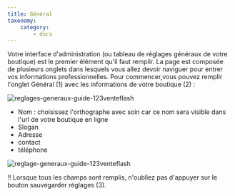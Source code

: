 ```yaml
---
title: Général
taxonomy:
    category:
        - docs
---
```


Votre interface d'administration (ou tableau de réglages généraux de votre boutique) est le premier élément qu'il faut remplir. 
La page est composée de plusieurs onglets dans lesquels vous allez devoir naviguer pour entrer vos informations professionnelles. Pour commencer,vous pouvez remplir l'onglet Général (1) avec les informations de votre boutique (2) :

![reglages-generaux-guide-123venteflash](media/15961817825641/reglages-generaux-guide-123venteflash.png)

- Nom : choisissez l'orthographe avec soin car ce nom sera visible dans l'url de votre boutique en ligne
- Slogan
- Adresse
- contact
- téléphone

![reglage-generaux-guide-123venteflash](media/15961817825641/reglage-generaux-guide-123venteflash.png)

!! Lorsque tous les champs sont remplis, n'oubliez pas d'appuyer sur le bouton sauvegarder réglages (3).